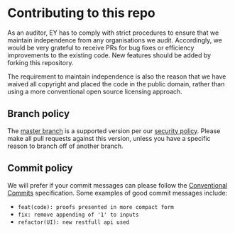 # Contributing to this repo

As an auditor, EY has to comply with strict procedures to ensure that we maintain independence from any organisations we audit. Accordingly, we would be very grateful to receive PRs for bug fixes or efficiency improvements to the existing code. New features should be added by forking this repository.

The requirement to maintain independence is also the reason that we have waived all copyright and placed the code in the public domain, rather than using a more conventional open source licensing approach.

## Branch policy

The [master branch](https://github.com/EYBlockchain/zkp-deep-dive/tree/master) is a supported version per our [security policy](https://github.com/EYBlockchain/zkp-deep-dive/security/policy). Please make all pull requests against this version, unless you have a specific reason to branch off of another branch.

## Commit policy

We will prefer if your commit messages can please follow the [Conventional Commits](https://www.conventionalcommits.org/) specification. Some examples of good commit messages include:

* `feat(code): proofs presented in more compact form`
* `fix: remove appending of '1' to inputs`
* `refactor(UI): new restfull api used`
